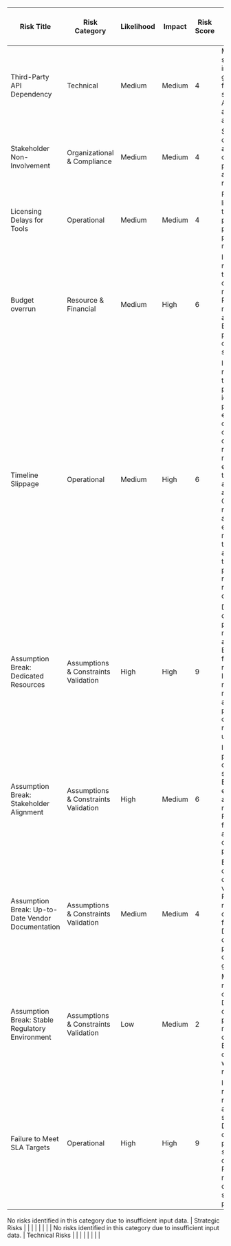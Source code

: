 | Risk Title | Risk Category | Likelihood | Impact | Risk Score | Mitigation Strategy | Residual Risk Level | Owner / Responsible Party | Supporting Document and Reference |
|---|---|---|---|---|---|---|---|---|
| Third-Party API Dependency | Technical | Medium | Medium | 4 | Monitor vendor status, implement graceful fallbacks, subscribe to API changelogs and incident alerts. | Low |  | Project Report, Section 5: Risks and Mitigation Strategies |
| Stakeholder Non-Involvement | Organizational & Compliance | Medium | Medium | 4 | Secure calendar alignment and commitment at project kickoff; assign backup representatives. | Low | Stakeholder | Project Report, Section 5: Risks and Mitigation Strategies |
| Licensing Delays for Tools | Operational | Medium | Medium | 4 | Procure all licenses during the initiation phase; track procurement as part of risk management. | Low |  | Project Report, Section 5: Risks and Mitigation Strategies |
| Budget overrun | Resource & Financial | Medium | High | 6 |  Implement robust cost tracking and control mechanisms; Regularly review budget against actuals; Explore potential cost optimization strategies. | Medium |  | Project Report, Section 6: Assumptions and Constraints |
| Timeline Slippage | Operational | Medium | High | 6 | Implement agile methodologies to track progress and identify potential delays early; Establish clear communication channels and reporting mechanisms to ensure transparency and accountability; Continuously monitor and adapt to evolving user needs and technological advancements to ensure the platform remains relevant and competitive. | Medium |  | Project Report, Section 6: Assumptions and Constraints |
| Assumption Break: Dedicated Resources | Assumptions & Constraints Validation | High | High | 9 |  Develop contingency plans for resource allocation; Explore options for flexible resourcing; Implement robust task management and prioritization to optimize resource utilization. | Medium |  | Project Report, Section 6: Assumptions and Constraints |
| Assumption Break: Stakeholder Alignment | Assumptions & Constraints Validation | High | Medium | 6 |  Implement proactive communication strategies; Establish clear expectations and responsibilities; Regularly solicit feedback and address concerns promptly. | Medium | Stakeholder | Project Report, Section 6: Assumptions and Constraints |
| Assumption Break: Up-to-Date Vendor Documentation | Assumptions & Constraints Validation | Medium | Medium | 4 |  Establish clear communication channels with vendors; Regularly review vendor documentation for updates; Develop contingency plans for documentation gaps. | Low |  | Project Report, Section 6: Assumptions and Constraints |
| Assumption Break: Stable Regulatory Environment | Assumptions & Constraints Validation | Low | Medium | 2 |  Monitor regulatory changes; Develop contingency plans for regulatory changes; Ensure compliance with all relevant regulations. | Low |  | Project Report, Section 6: Assumptions and Constraints |
| Failure to Meet SLA Targets | Operational | High | High | 9 |  Implement robust monitoring and alerting systems; Develop contingency plans for service disruptions; Regularly review and optimize system performance. | Medium |  | Project Report, Section 6: Assumptions and Constraints |


No risks identified in this category due to insufficient input data.  | Strategic Risks |  |  |  |  |  |  |  |
No risks identified in this category due to insufficient input data. | Technical Risks |  |  |  |  |  |  |  |